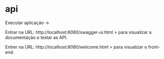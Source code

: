 # api
Executar aplicação ->


Entrar na URL: http://localhost:8080/swagger-ui.html > para visualizar a documentação e testar as API.


Entrer na URL: http://localhost:8080/welcome.html > para visualizar o front-end.
